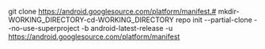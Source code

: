 git clone https://android.googlesource.com/platform/manifest.# mkdir-WORKING_DIRECTORY-cd-WORKING_DIRECTORY
repo init --partial-clone --no-use-superproject -b android-latest-release -u https://android.googlesource.com/platform/manifest
